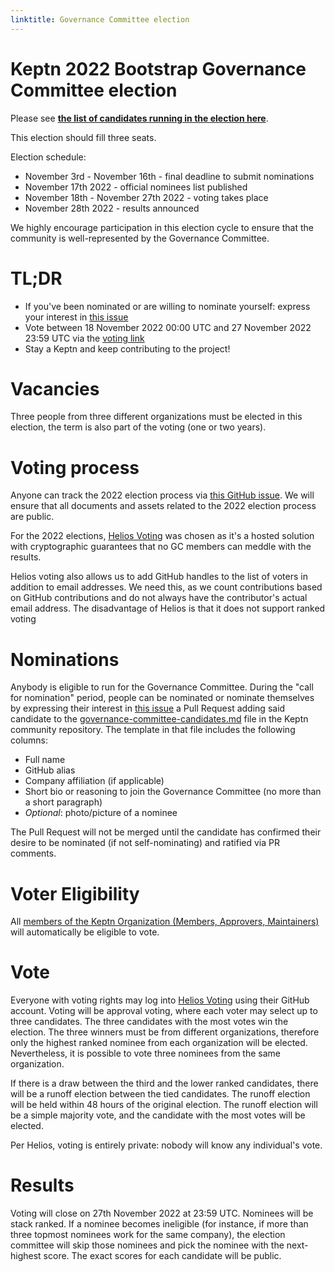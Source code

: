 ```yaml
---
linktitle: Governance Committee election
---
```


# Keptn 2022 Bootstrap Governance Committee election

Please see **[the list of candidates running in the election here](../governance-committee-candidates/)**.

This election should fill three seats.

Election schedule:

* November 3rd - November 16th - final deadline to submit nominations
* November 17th 2022 - official nominees list published
* November 18th - November 27th 2022 - voting takes place
* November 28th 2022 - results announced

We highly encourage participation in this election cycle to ensure that the community is well-represented by the Governance Committee.

# TL;DR

* If you've been nominated or are willing to nominate yourself: express your interest in [this issue](https://github.com/keptn/community/issues/184)
* Vote between 18 November 2022 00:00 UTC and 27 November 2022 23:59 UTC via the [voting link](https://vote.heliosvoting.org/helios/e/keptn-gb-2022)
* Stay a Keptn and keep contributing to the project!

# Vacancies
Three people from three different organizations must be elected in this election, the term is also part of the voting (one or two years).


# Voting process

Anyone can track the 2022 election process via [this GitHub issue](https://github.com/keptn/community/issues/185). We will ensure that all documents and assets related to the 2022 election process are public.

For the 2022 elections, [Helios Voting](https://vote.heliosvoting.org/) was chosen as it's a hosted solution with cryptographic guarantees that no GC members can meddle with the results.

Helios voting also allows us to add GitHub handles to the list of voters in addition to email addresses. We need this, as we count contributions based on GitHub contributions and do not always have the contributor's actual email address. The disadvantage of Helios is that it does not support ranked voting

# Nominations

Anybody is eligible to run for the Governance Committee. During the "call for nomination" period, people can be nominated or nominate themselves by expressing their interest in [this issue](https://github.com/keptn/community/issues/184) a Pull Request adding said candidate to the [governance-committee-candidates.md](../governance-committee-candidates/) file in the Keptn community repository. The template in that file includes the following columns:

* Full name
* GitHub alias
* Company affiliation (if applicable)
* Short bio or reasoning to join the Governance Committee (no more than a short paragraph)
* _Optional_: photo/picture of a nominee

The Pull Request will not be merged until the candidate has confirmed their desire to be nominated (if not self-nominating) and ratified via PR comments.

# Voter Eligibility

All [members of the Keptn Organization (Members, Approvers, Maintainers)](https://github.com/keptn/keptn/blob/master/MAINTAINERS) will automatically be eligible to vote.

# Vote

Everyone with voting rights may log into [Helios Voting](https://vote.heliosvoting.org/helios/e/keptn-gb-2022) using their GitHub account. Voting will be approval voting, where each voter may select up to three candidates. The three candidates with the most votes win the election. The three winners must be from different organizations, therefore only the highest ranked nominee from each organization will be elected. Nevertheless, it is possible to vote three nominees from the same organization.

If there is a draw between the third and the lower ranked candidates, there will be a runoff election between the tied candidates. The runoff election will be held within 48 hours of the original election. The runoff election will be a simple majority vote, and the candidate with the most votes will be elected.

Per Helios, voting is entirely private: nobody will know any individual's vote.

# Results

Voting will close on 27th November 2022 at 23:59 UTC. Nominees will be stack ranked. If a nominee becomes ineligible (for instance, if more than three topmost nominees work for the same company), the election committee will skip those nominees and pick the nominee with the next-highest score. The exact scores for each candidate will be public.